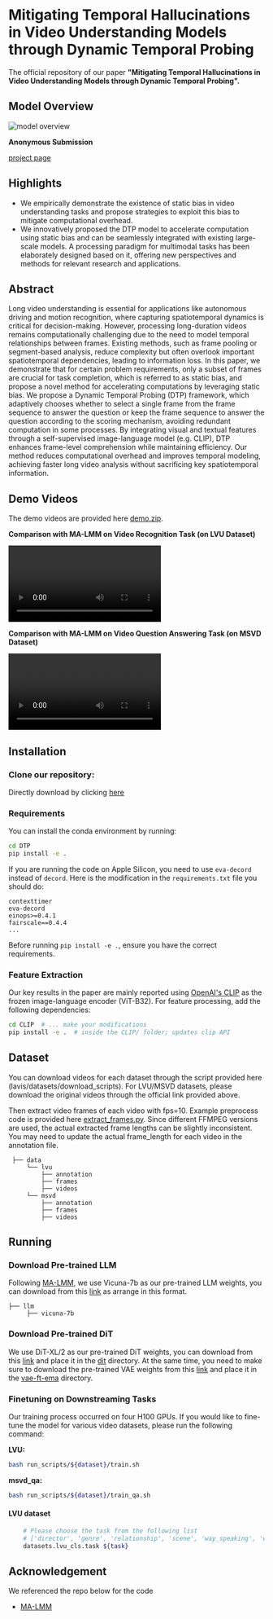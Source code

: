 # Mitigating Temporal Hallucinations in Video Understanding Models through Dynamic Temporal Probing

The official repository of our paper **"Mitigating Temporal Hallucinations in Video Understanding Models through Dynamic Temporal Probing".**

## Model Overview

![model overview](https://anonymous.4open.science/r/DTP-9B1C/figs/model_overview.png)

**Anonymous Submission**

[project page](https://anonymous.4open.science/r/DTP-9B1C)

## Highlights

- We empirically demonstrate the existence of static bias in video understanding tasks and propose strategies to exploit this bias to mitigate computational overhead.
- We innovatively  proposed the DTP model to accelerate computation using static bias and can be seamlessly integrated with existing large-scale models. A processing paradigm for multimodal tasks has been elaborately designed based on it, offering new perspectives and methods for relevant research and applications.

## Abstract

Long video understanding is essential for applications like autonomous driving and motion recognition, where capturing spatiotemporal dynamics is critical for decision-making. However, processing long-duration videos remains computationally challenging due to the need to model temporal relationships between frames. Existing methods, such as frame pooling or segment-based analysis, reduce complexity but often overlook important spatiotemporal dependencies, leading to information loss. In this paper, we demonstrate that for certain problem requirements, only a subset of frames are crucial for task completion, which is referred to as static bias, and propose a novel method for accelerating computations by leveraging static bias. We propose a Dynamic Temporal Probing (DTP) framework, which adaptively chooses whether to select a single frame from the frame sequence to answer the question or keep the frame sequence to answer the question according to the scoring mechanism, avoiding redundant computation in some processes. By integrating visual and textual features through a self-supervised image-language model (e.g. CLIP), DTP enhances frame-level comprehension while maintaining efficiency. Our method reduces computational overhead and improves temporal modeling, achieving faster long video analysis without sacrificing key spatiotemporal information.

## Demo Videos

The demo videos are provided here [demo.zip](https://anonymous.4open.science/r/DTP-9B1C/demo_videos/demo.zip).

**Comparison with MA-LMM on Video Recognition Task (on LVU Dataset)**

<video src="https://anonymous.4open.science/r/DTP-9B1C/demo_videos/Comparison_with_MA-LMM_on_Video_Question_Answering_Task(on_MSVD_Dataset)"></video>

**Comparison with MA-LMM on Video Question Answering Task (on MSVD Dataset)**

<video src="https://anonymous.4open.science/r/DTP-9B1C/demo_videos/Comparison_with_MA-LMM_on_Video_Recognition_Task_.mp4(on_LVU_Dataset)"></video>

## Installation

### **Clone our repository:**

Directly download by clicking [here](https://github.com/Soughtlin/DTP/archive/refs/heads/main.zip)

### Requirements

You can install the conda environment by running:
```bash
cd DTP
pip install -e .
```

If you are running the code on Apple Silicon, you need to use `eva-decord` instead of `decord`. Here is the modification in the `requirements.txt` file you should do:

```text
contexttimer
eva-decord
einops>=0.4.1
fairscale==0.4.4
...
```

Before running `pip install -e .`, ensure you have the correct requirements.

### Feature Extraction

Our key results in the paper are mainly reported using [OpenAI's CLIP](https://github.com/openai/CLIP) as the frozen image-language encoder (ViT-B32). For feature processing, add the following dependencies:

```sh
cd CLIP  # ... make your modifications
pip install -e .  # inside the CLIP/ folder; updates clip API
```

## Dataset

You can download videos for each dataset through the script provided here (lavis/datasets/download_scripts). For LVU/MSVD datasets, please download the original videos through the official link provided above.

Then extract video frames of each video with fps=10. Example preprocess code is provided here [extract_frames.py](https://anonymous.4open.science/r/Diff-LMM-5F42/data/extract_frames.py). Since different FFMPEG versions are used, the actual extracted frame lengths can be slightly inconsistent. You may need to update the actual frame_length for each video in the annotation file.

```
 ├── data
     └── lvu
         ├── annotation
         ├── frames
         ├── videos
     └── msvd
         ├── annotation
         ├── frames
         ├── videos
```

## Running

### Download Pre-trained LLM

Following [MA-LMM](https://github.com/boheumd/MA-LMM), we use Vicuna-7b as our pre-trained LLM weights, you can download from this [link](https://github.com/lm-sys/FastChat/blob/main/docs/vicuna_weights_version.md) as arrange in this format.

```
├── llm
     ├── vicuna-7b
```

### Download Pre-trained DiT

We use DiT-XL/2 as our pre-trained DiT weights, you can download from this [link](https://dl.fbaipublicfiles.com/DiT/models/DiT-XL-2-256x256.pt) and place it in the [dit](https://anonymous.4open.science/r/Diff-LMM-5F42/dit) directory. At the same time, you need to make sure to download the pre-trained VAE weights from this [link](https://huggingface.co/stabilityai/sd-vae-ft-ema) and place it in the [vae-ft-ema](https://anonymous.4open.science/r/Diff-LMM-5F42/vae-ft-ema) directory.

### Finetuning on Downstreaming Tasks

Our training process occurred on four H100 GPUs. If you would like to fine-tune the model for various video datasets, please run the following command:

**LVU:**

```bash
bash run_scripts/${dataset}/train.sh
```

**msvd_qa:**

```bash
bash run_scripts/${dataset}/train_qa.sh
```

#### LVU dataset

```bash
    # Please choose the task from the following list
    # ['director', 'genre', 'relationship', 'scene', 'way_speaking', 'writer', 'year']
    datasets.lvu_cls.task ${task}
```

## Acknowledgement

We referenced the repo below for the code

- [MA-LMM](https://github.com/boheumd/MA-LMM)